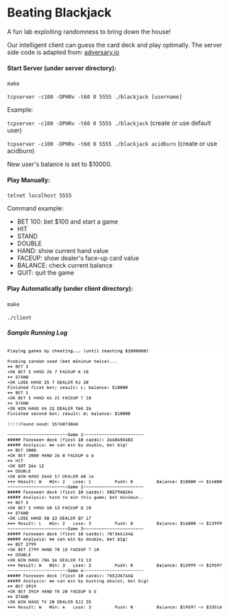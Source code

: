 # Beating Blackjack

A fun lab exploiting randomness to bring down the house!

Our intelligent client can guess the card deck and play optimally. The server side code is adapted from: [adversary.io](https://platform.adversary.io/missions/seccourse-random/blackjack)

#### Start Server (under server directory):

`make`

`tcpserver -c100 -DPHRv -t60 0 5555 ./blackjack [username]`

Example:

`tcpserver -c100 -DPHRv -t60 0 5555 ./blackjack` (create or use default user)

`tcpserver -c100 -DPHRv -t60 0 5555 ./blackjack acidburn` (create or use acidburn)

New user's balance is set to $10000.

#### Play Manually:

`telnet localhost 5555`

Command example:
* BET 100: bet $100 and start a game
* HIT
* STAND
* DOUBLE
* HAND: show current hand value
* FACEUP: show dealer's face-up card value
* BALANCE: check current balance
* QUIT: quit the game


#### Play Automatically (under client directory):

`make`

`./client`

##### Sample Running Log
![sample](sample_run.png)